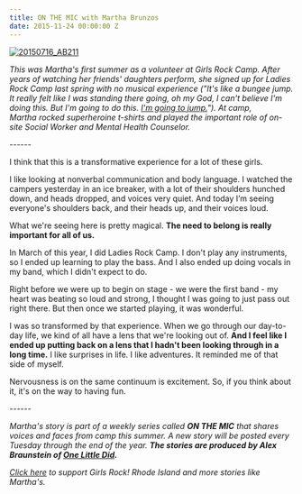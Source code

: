 ```yaml
---
title: ON THE MIC with Martha Brunzos
date: 2015-11-24 00:00:00 Z
---
```


[![20150716_AB211](/uploads/blogpost/20150716_AB211-683x1024.jpg)](http://girlsrockri.org/wp-content/uploads/2015/11/20150716_AB211.jpg)

_This was Martha's first summer as a volunteer at Girls Rock Camp. After years of watching her friends' daughters perform, she signed up for Ladies Rock Camp last spring with no musical experience ("It's like a bungee jump. It really felt like I was standing there going, oh my God, I can't believe I'm doing this. But I'm going to do this. [I'm going to jump.](https://www.youtube.com/watch?v=DglubnqakPo)"). At camp, Martha rocked superheroine t-shirts and played the important role of on-site Social Worker and Mental Health Counselor._

\------

I think that this is a transformative experience for a lot of these girls.

I like looking at nonverbal communication and body language. I watched the campers yesterday in an ice breaker, with a lot of their shoulders hunched down, and heads dropped, and voices very quiet. And today I’m seeing everyone's shoulders back, and their heads up, and their voices loud.

What we're seeing here is pretty magical. **The need to belong is really important for all of us.** 

In March of this year, I did Ladies Rock Camp. I don't play any instruments, so I ended up learning to play the bass. And I also ended up doing vocals in my band, which I didn't expect to do.

Right before we were up to begin on stage - we were the first band - my heart was beating so loud and strong, I thought I was going to just pass out right there. But then once we started playing, it was wonderful.

I was so transformed by that experience. When we go through our day-to-day life, we kind of all have a lens that we're looking out of. **And I feel like I ended up putting back on a lens that I hadn't been looking through in a long time.** I like surprises in life. I like adventures. It reminded me of that side of myself.

Nervousness is on the same continuum is excitement. So, if you think about it, it's on the way to having fun.

\------

_Martha's story is part of a weekly series called **ON THE MIC** that shares voices and faces from camp this summer. _A new story will be posted every Tuesday through the end of the year. __The stories are produced by Alex Braunstein of [One Little Did](http://www.onelittledidstories.com/).____

_[Click here](https://www.razoo.com/story/Girls-Rock-Rhode-Island) to support Girls Rock! Rhode Island and more stories like Martha's._
